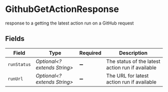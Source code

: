 # GithubGetActionResponse

response to a getting the latest action run on a GitHub request


## Fields

| Field                                            | Type                                             | Required                                         | Description                                      |
| ------------------------------------------------ | ------------------------------------------------ | ------------------------------------------------ | ------------------------------------------------ |
| `runStatus`                                      | *Optional<? extends String>*                     | :heavy_minus_sign:                               | The status of the latest action run if available |
| `runUrl`                                         | *Optional<? extends String>*                     | :heavy_minus_sign:                               | The URL for latest action run if available       |